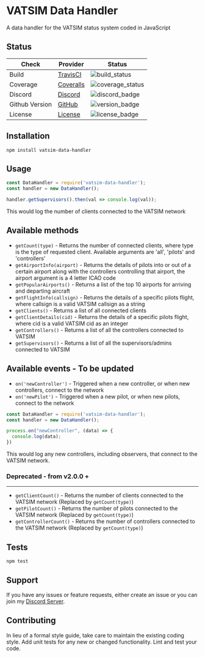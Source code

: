 [build_status]: https://travis-ci.org/hcphoon01/VATSIM-Data-Handler.svg?branch=master
[coverage_status]: https://coveralls.io/repos/github/hcphoon01/VATSIM-Data-Handler/badge.svg?branch=master
[discord_badge]: https://img.shields.io/discord/580346191854960641
[version_badge]: https://img.shields.io/github/v/tag/hcphoon01/vatsim-data-handler
[license_badge]: https://img.shields.io/github/license/hcphoon01/vatsim-data-handler
[discord_invite]: https://discord.gg/fwK8QfD

# VATSIM Data Handler 

A data handler for the VATSIM status system coded in JavaScript

## Status

|      Check      |                            Provider                                                  |              Status             |
|-----------------|--------------------------------------------------------------------------------------|---------------------------------|
| Build           | [TravisCI](https://travis-ci.org/hcphoon01/VATSIM-Data-Handler)                      | ![build_status]                 |
| Coverage        | [Coveralls](https://coveralls.io/github/hcphoon01/VATSIM-Data-Handler?branch=master) | ![coverage_status]              |
| Discord		  | [Discord][discord_invite]                  											 | ![discord_badge]            	   |
| Github Version  | [GitHub](https://img.shields.io/github/package-json/v/hcphoon01/vatsim-data-handler) | ![version_badge]                |
| License         | [License](https://github.com/hcphoon01/VATSIM-Data-Handler/blob/master/LICENSE)      | ![license_badge]                |

## Installation

  `npm install vatsim-data-handler`

## Usage

  ```javascript
  const DataHandler = require('vatsim-data-handler');
  const handler = new DataHandler();

  handler.getSupervisors().then(val => console.log(val));
  ```
  This would log the number of clients connected to the VATSIM network

## Available methods

* `getCount(type)` - Returns the number of connected clients, where type is the type of requested client. Available arguments are 'all', 'pilots' and 'controllers'
* `getAirportInfo(airport)` - Returns the details of pilots into or out of a certain airport along with the controllers controlling that airport, the airport argument is a 4 letter ICAO code
* `getPopularAirports()` - Returns a list of the top 10 airports for arriving and departing aircraft
* `getFlightInfo(callsign)` - Returns the details of a specific pilots flight, where callsign is a valid VATSIM callsign as a string
* `getClients()` - Returns a list of all connected clients
* `getClientDetails(cid)` - Returns the details of a specific pilots flight, where cid is a valid VATSIM cid as an integer
* `getControllers()` - Returns a list of all the controllers connected to VATSIM
* `getSupervisors()` - Returns a list of all the supervisors/admins connected to VATSIM

## Available events - To be updated

* `on('newController')` - Triggered when a new controller, or when new controllers, connect to the network
* `on('newPilot')` - Triggered when a new pilot, or when new pilots, connect to the network

```javascript
const DataHandler = require('vatsim-data-handler');
const handler = new DataHandler();

process.on("newController", (data) => {
  console.log(data);
})
```
This would log any new controllers, including observers, that connect to the VATSIM network.

### Deprecated - from v2.0.0 + 
------
* `getClientCount()` - Returns the number of clients connected to the VATSIM network (Replaced by `getCount(type)`)
* `getPilotCount()` - Returns the number of pilots connected to the VATSIM network (Replaced by `getCount(type)`)
* `getControllerCount()` - Returns the number of controllers connected to the VATSIM network (Replaced by `getCount(type)`)

## Tests

  `npm test`

## Support

If you have any issues or feature requests, either create an issue or you can join my [Discord Server][discord_invite].

## Contributing

In lieu of a formal style guide, take care to maintain the existing coding style. Add unit tests for any new or changed functionality. Lint and test your code.